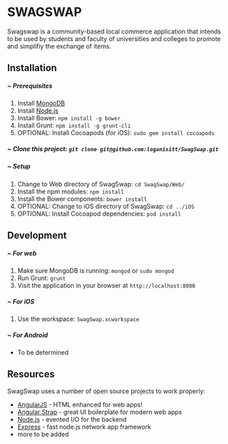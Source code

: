 # SWAGSWAP

Swagswap is a community-based local commerce application that intends to be used by students and faculty of universities and colleges to promote and simplifiy the exchange of items.

## Installation
##### ~ Prerequisites
1. Install <a href="http://docs.mongodb.org/manual/installation/" target="_blank">MongoDB</a>
2. Install <a href="http://nodejs.org" target="_blank">Node.js</a>
3. Install Bower: `npm install -g bower`
4. Install Grunt: `npm install -g grunt-cli`
5. OPTIONAL: Install Cocoapods (for iOS): `sudo gem install cocoapods`

##### ~ Clone this project: `git clone git@github.com:loganisitt/SwagSwap.git`
##### ~ Setup
1. Change to Web directory of SwagSwap: `cd SwagSwap/Web/`
2. Install the npm modules: `npm install`
3. Install the Bower components: `bower install`
4. OPTIONAL: Change to iOS directory of SwagSwap: `cd ../iOS`
5. OPTIONAL: Install Cocoapod dependencies: `pod install`

## Development
##### ~ For web
1. Make sure MongoDB is running: `mongod` or `sudo mongod`
2. Run Grunt: `grunt`
3. Visit the application in your browser at `http://localhost:8080`

##### ~ For iOS
1. Use the workspace: `SwagSwap.xcworkspace`

##### ~ For Android
- To be determined

## Resources
SwagSwap uses a number of open source projects to work properly:
* [AngularJS] - HTML enhanced for web apps!
* [Angular Strap] - great UI boilerplate for modern web apps
* [Node.js] - evented I/O for the backend
* [Express] - fast node.js network app framework
* more to be added

[MongoDB]:http://www.mongodb.org
[Node.js]:http://nodejs.org
[Bower]:http://bower.io
[Grunt]:http://gruntjs.com
[Cocoapods]:http://cocoapods.org
[AngularJS]:http://angularjs.org
[Angular Strap]:http://mgcrea.github.io/angular-strap/
[express]:http://expressjs.com
